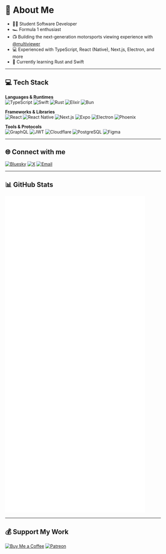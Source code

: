 # 💫 About Me

- 🧑‍💻 Student Software Developer  
- 🏎️ Formula 1 enthusiast  
- 📺 Building the next-generation motorsports viewing experience with [@multiviewer](https://github.com/multiviewer)  
- 💻 Experienced with TypeScript, React (Native), Next.js, Electron, and more  
- 🦀 Currently learning Rust and Swift

---

## 💻 Tech Stack

**Languages & Runtimes**  
![TypeScript](https://img.shields.io/badge/typescript-%23007ACC.svg?style=for-the-badge&logo=typescript&logoColor=white)
![Swift](https://img.shields.io/badge/swift-F54A2A?style=for-the-badge&logo=swift&logoColor=white)
![Rust](https://img.shields.io/badge/rust-%23000000.svg?style=for-the-badge&logo=rust&logoColor=white)
![Elixir](https://img.shields.io/badge/elixir-%234B275F.svg?style=for-the-badge&logo=elixir&logoColor=white)
![Bun](https://img.shields.io/badge/Bun-%23000000.svg?style=for-the-badge&logo=bun&logoColor=white)

**Frameworks & Libraries**  
![React](https://img.shields.io/badge/react-%2320232a.svg?style=for-the-badge&logo=react&logoColor=%2361DAFB)
![React Native](https://img.shields.io/badge/react_native-%2320232a.svg?style=for-the-badge&logo=react&logoColor=%2361DAFB)
![Next.js](https://img.shields.io/badge/Next-black?style=for-the-badge&logo=next.js&logoColor=white)
![Expo](https://img.shields.io/badge/expo-1C1E24?style=for-the-badge&logo=expo&logoColor=#D04A37)
![Electron](https://img.shields.io/badge/Electron-191970?style=for-the-badge&logo=Electron&logoColor=white)
![Phoenix](https://img.shields.io/badge/phoenixframework-%23FD4F00.svg?style=for-the-badge&logo=phoenixframework&logoColor=black)

**Tools & Protocols**  
![GraphQL](https://img.shields.io/badge/-GraphQL-E10098?style=for-the-badge&logo=graphql&logoColor=white)
![JWT](https://img.shields.io/badge/JWT-black?style=for-the-badge&logo=JSON%20web%20tokens)
![Cloudflare](https://img.shields.io/badge/Cloudflare-F38020?style=for-the-badge&logo=Cloudflare&logoColor=white)
![PostgreSQL](https://img.shields.io/badge/postgres-%23316192.svg?style=for-the-badge&logo=postgresql&logoColor=white)
![Figma](https://img.shields.io/badge/figma-%23F24E1E.svg?style=for-the-badge&logo=figma&logoColor=white)

---

## 🌐 Connect with me

[![Bluesky](https://img.shields.io/badge/bluesky-0285FF?style=for-the-badge&logo=bluesky&logoColor=white)](https://bsky.app/profile/justjoostnl.bsky.social)
[![X](https://img.shields.io/badge/X-black.svg?logo=X&logoColor=white&style=for-the-badge)](https://x.com/JustJoostNL)
[![Email](https://img.shields.io/badge/Email-333333?style=for-the-badge&logo=maildotru&logoColor=white)](mailto:contact@jstt.me)

---

## 📊 GitHub Stats

![Metrics](/github-metrics.svg)

---

## 💰 Support My Work

[![Buy Me a Coffee](https://img.shields.io/badge/Buy%20Me%20a%20Coffee-ffdd00?style=for-the-badge&logo=buy-me-a-coffee&logoColor=black)](https://buymeacoffee.com/JustJoostNL)
[![Patreon](https://img.shields.io/badge/Patreon-F96854?style=for-the-badge&logo=patreon&logoColor=white)](https://patreon.com/JustJoostNL)
